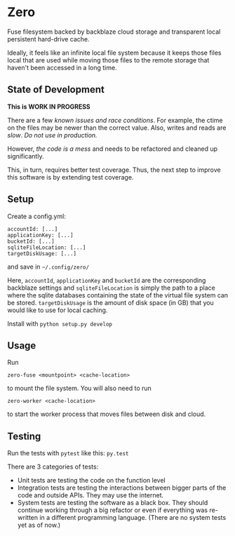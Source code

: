 # Zero

Fuse filesystem backed by backblaze cloud storage and transparent local persistent hard-drive cache.

Ideally, it feels like an infinite local file system because it keeps those files local that are used while moving those files to the remote storage that haven't been accessed in a long time.

## State of Development
**This is WORK IN PROGRESS**

There are a few *known issues and race conditions*. For example, the ctime on the files may be newer than the correct value. Also, writes and reads are *slow*.
*Do not use in production.*

However, *the code is a mess* and needs to be refactored and cleaned up significantly.

This, in turn, requires better test coverage. Thus, the next step to improve this software is by extending test coverage.

## Setup

Create a config.yml:
```
accountId: [...]
applicationKey: [...]
bucketId: [...]
sqliteFileLocation: [...]
targetDiskUsage: [...]
```
and save in `~/.config/zero/`

Here, `accountId`, `applicationKey` and `bucketId` are the corresponding backblaze settings and `sqliteFileLocation` is simply the path to a place where the sqlite databases containing the state of the virtual file system can be stored.
`targetDiskUsage` is the amount of disk space (in GB) that you would like to use for local caching.

Install with `python setup.py develop`

## Usage

Run

    zero-fuse <mountpoint> <cache-location>

to mount the file system.
You will also need to run

    zero-worker <cache-location>

to start the worker process that moves files between disk and cloud.


## Testing

Run the tests with `pytest` like this:
`py.test`

There are 3 categories of tests:
- Unit tests are testing the code on the function level
- Integration tests are testing the interactions between bigger parts of the code and outside APIs. They may use the internet.
- System tests are testing the software as a black box. They should continue working through a big refactor or even if everything was re-written in a different programming language. (There are no system tests yet as of now.)
